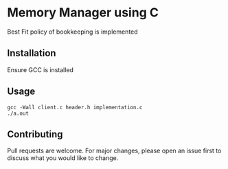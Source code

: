 # Memory Manager using C

Best Fit policy of bookkeeping is implemented 

## Installation

Ensure GCC is installed


## Usage

```
gcc -Wall client.c header.h implementation.c
./a.out 
```

## Contributing
Pull requests are welcome. For major changes, please open an issue first to discuss what you would like to change.

